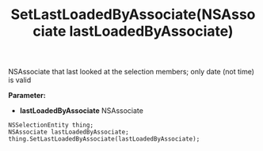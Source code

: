 ﻿---
uid: crmscript_ref_NSSelectionEntity_SetLastLoadedByAssociate
title: SetLastLoadedByAssociate(NSAssociate lastLoadedByAssociate)
intellisense: NSSelectionEntity.SetLastLoadedByAssociate
keywords: NSSelectionEntity, GetLastLoadedByAssociate
so.topic: reference
---

NSAssociate that last looked at the selection members; only date (not time) is valid

**Parameter:** 
 - **lastLoadedByAssociate** NSAssociate

```crmscript
NSSelectionEntity thing;
NSAssociate lastLoadedByAssociate;
thing.SetLastLoadedByAssociate(lastLoadedByAssociate);
```

